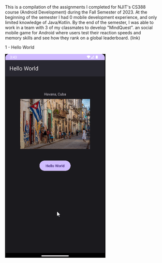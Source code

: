 This is a compilation of the assignments I completed for NJIT's CS388 course (Android Development) during the Fall Semester of 2023. At the beginning of the semester I had 0 mobile development experience, and only limited knowledge of Java/Kotlin. 
By the end of the semester, I was able to work in a team with 3 of my classmates to develop "MindQuest". an social mobile game for Android where users test their reaction speeds and memory skills and see how they rank on a global leaderboard. (link)

1 - Hello World

![](https://github.com/lorenzolopez99/Android-Development/blob/main/1%20-%20HelloWorld/helloworld.gif)
